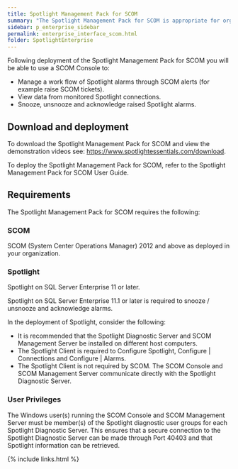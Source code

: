 ```yaml
---
title: Spotlight Management Pack for SCOM
summary: "The Spotlight Management Pack for SCOM is appropriate for organizations that use SCOM (System Center Operations Manager) as their centralized monitoring system and wish to use Spotlight as their tool of choice for SQL Server monitoring."
sidebar: p_enterprise_sidebar
permalink: enterprise_interface_scom.html
folder: SpotlightEnterprise
---
```


Following deployment of the Spotlight Management Pack for SCOM you will be able to use a SCOM Console to:

* Manage a work flow of Spotlight alarms through SCOM alerts (for example raise SCOM tickets).
* View data from monitored Spotlight connections.
* Snooze, unsnooze and acknowledge raised Spotlight alarms.

## Download and deployment

To download the Spotlight Management Pack for SCOM and view the demonstration videos see: https://www.spotlightessentials.com/download.

 To deploy the Spotlight Management Pack for SCOM, refer to the Spotlight Management Pack for SCOM User Guide.

## Requirements

The Spotlight Management Pack for SCOM requires the following:

### SCOM


SCOM (System Center Operations Manager) 2012 and above as deployed in your organization.

### Spotlight


Spotlight on SQL Server Enterprise 11 or later.

Spotlight on SQL Server Enterprise 11.1 or later is required to snooze / unsnooze and acknowledge alarms.

In the deployment of Spotlight, consider the following:

* It is recommended that the Spotlight Diagnostic Server and SCOM Management Server be installed on different host computers.
* The Spotlight Client is required to Configure Spotlight, Configure \| Connections and Configure \| Alarms.
* The Spotlight Client is not required by SCOM. The SCOM Console and SCOM Management Server communicate directly with the Spotlight Diagnostic Server.


### User Privileges

The Windows user(s) running the SCOM Console and SCOM Management Server must be member(s) of the Spotlight diagnostic user groups for each Spotlight Diagnostic Server. This ensures that a secure connection to the Spotlight Diagnostic Server can be made through Port 40403 and that Spotlight information can be retrieved.



{% include links.html %}
